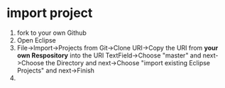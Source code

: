 # import project
1. fork to your own Github
2. Open Eclipse
3. File->Import->Projects from Git->Clone URI->Copy the URI from **your own Respository** into the URI TextField->Choose "master" and next->Choose the Directory and next->Choose "import existing Eclipse Projects" and next->Finish
4. 